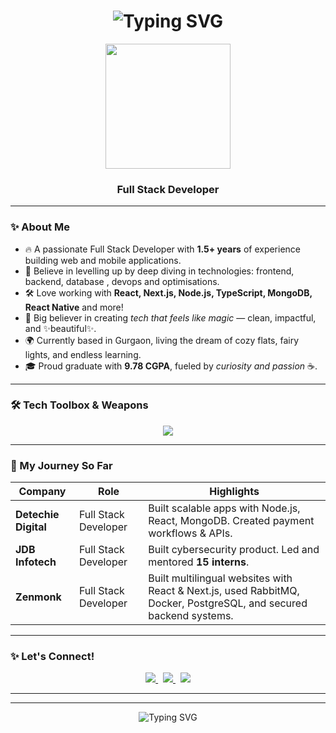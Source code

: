 <h1 align="center">
  <img src="https://readme-typing-svg.herokuapp.com?font=Dancing+Script+Code&weight=700&pause=200&color=F08080&center=true&vCenter=true&width=435&lines=Hi+I'm+Amanjot+Kaur" alt="Typing SVG" />
</h1>

<p align="center">
<p align="center">
  <img src="https://media3.giphy.com/media/v1.Y2lkPTc5MGI3NjExb3p6ZjBhZDZ4a3BwdHE2ODJkcGwwbjRuZXN3aGZobTRzYTI0d3phZyZlcD12MV9pbnRlcm5hbF9naWZfYnlfaWQmY3Q9Zw/xT8qBhrlNooHBYR9f2/giphy.gif" width="200" />
</p>

</p>

<h3 align="center">
 Full Stack Developer </h3>

---

### ✨ About Me
- 🔥 A passionate Full Stack Developer with **1.5+ years** of experience building web and mobile applications.
- 🚀 Believe in levelling up by deep diving in technologies: frontend, backend, database , devops and optimisations.
- 🛠️ Love working with **React, Next.js, Node.js, TypeScript, MongoDB, React Native** and more!
- 🎯 Big believer in creating *tech that feels like magic* — clean, impactful, and ✨beautiful✨.
- 🌍 Currently based in Gurgaon, living the dream of cozy flats, fairy lights, and endless learning.
- 🎓 Proud graduate with **9.78 CGPA**, fueled by *curiosity and passion* ☕.
---

### 🛠️ Tech Toolbox & Weapons
<p align="center">
  <img src="https://skillicons.dev/icons?i=react,nextjs,redux,nodejs,mongodb,postgresql,typescript,javascript,html,css,tailwind,docker,figma,git" />
</p>

---

### 🌟 My Journey So Far

| Company | Role | Highlights |
|--------|------|------------|
| **Detechie Digital** | Full Stack Developer | Built scalable apps with Node.js, React, MongoDB. Created payment workflows & APIs. |
| **JDB Infotech** | Full Stack Developer | Built cybersecurity product. Led and mentored **15 interns**. |
| **Zenmonk** | Full Stack Developer | Built multilingual websites with React & Next.js, used RabbitMQ, Docker, PostgreSQL, and secured backend systems. |

---

### ✨ Let's Connect!
<p align="center">
  <a href="https://linkedin.com/in/amanjotkaur31" target="_blank">
    <img src="https://img.shields.io/badge/LinkedIn-Amanjot%20Kaur-ff69b4?style=for-the-badge&logo=linkedin&logoColor=white" />
  </a>
  &nbsp;
  <a href="https://leetcode.com/amanjot_kaur" target="_blank">
    <img src="https://img.shields.io/badge/LeetCode-Amanjot-orange?style=for-the-badge&logo=leetcode&logoColor=white" />
  </a>
  &nbsp;
  <a href="mailto:amanjotkn@gmail.com" target="_blank">
    <img src="https://img.shields.io/badge/Email-amanjotkn@gmail.com-ff4c68?style=for-the-badge&logo=gmail&logoColor=white" />
  </a>
</p>

---



---

<p align="center">
  <img src="https://readme-typing-svg.herokuapp.com?font=Fira+Code&weight=700&pause=1000&color=FF61D5&center=true&vCenter=true&lines=Creating+magic+with+code+%F0%9F%92%9A;Learning+everyday+%F0%9F%8C%9F;one+commit+at+a+time+%F0%9F%8C%8D" alt="Typing SVG" />
</p>
